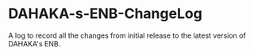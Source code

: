 # DAHAKA-s-ENB-ChangeLog
A log to record all the changes from initial release to the latest version of DAHAKA's ENB.
